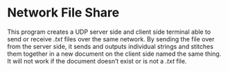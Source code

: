 # Network File Share
This program creates a UDP server side and client side terminal able to send or receive *.txt* files over the same network. By sending the file over from the server side, it sends and outputs individual strings and stitches them together in a new document on the client side named the same thing. It will not work if the document doesn’t exist or is not a *.txt* file.
